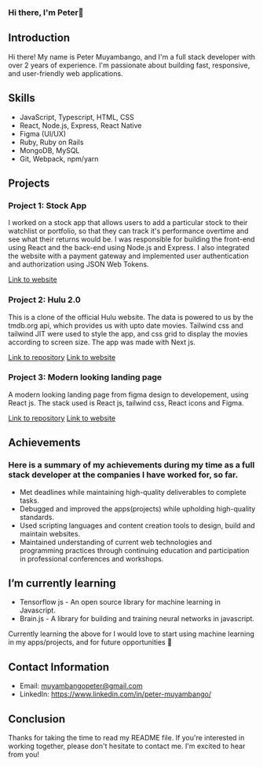 ### Hi there, I'm Peter👋

## Introduction

Hi there! My name is Peter Muyambango, and I'm a full stack developer with over 2 years of experience. I'm passionate about building fast, responsive, and user-friendly web applications.

## Skills

- JavaScript, Typescript, HTML, CSS
- React, Node.js, Express, React Native
- Figma (UI/UX)
- Ruby, Ruby on Rails
- MongoDB, MySQL
- Git, Webpack, npm/yarn

## Projects

### Project 1: Stock App

I worked on a stock app that allows users to add a particular stock to their watchlist or portfolio, so that they can track it's performance overtime and see what their returns would be. I was responsible for building the front-end using React and the back-end using Node.js and Express. I also integrated the website with a payment gateway and implemented user authentication and authorization using JSON Web Tokens.

[Link to website](https://wallstreetfinds.netlify.app)

### Project 2: Hulu 2.0

This is a clone of the official Hulu website. The data is powered to us by the tmdb.org api, which provides us with upto date movies. Tailwind css and tailwind JIT were used to style the app, and css grid to display the movies according to screen size. The app was made with Next js.

[Link to repository](https://github.com/peterbeeshop/hulu-clone)
[Link to website](https://petershuluclone.netlify.app)

### Project 3: Modern looking landing page

A modern looking landing page from figma design to developement, using React js. The stack used is React js, tailwind css, React icons and Figma.

[Link to repository](https://github.com/peterbeeshop/GPT-3-landing-page)
[Link to website](https://modernlandingpage.netlify.app/)

## Achievements
### Here is a summary of my achievements during my time as a full stack developer at the companies I have worked for, so far.

- Met deadlines while maintaining high-quality deliverables to complete tasks.
- Debugged and improved the apps(projects) while upholding high-quality standards.
- Used scripting languages and content creation tools to design, build and maintain websites.
- Maintained understanding of current web technologies and programming practices through continuing education and participation in professional conferences and workshops.

## I’m currently learning

- Tensorflow js - An open source library for machine learning in Javascript.
- Brain.js - A library for building and training neural networks in javascript.

Currently learning the above for I would love to start using machine learning in my apps/projects, and for future opportunities 🚀 

## Contact Information

- Email: muyambangopeter@gmail.com
- LinkedIn: https://www.linkedin.com/in/peter-muyambango/

## Conclusion

Thanks for taking the time to read my README file. If you're interested in working together, please don't hesitate to contact me. I'm excited to hear from you!
